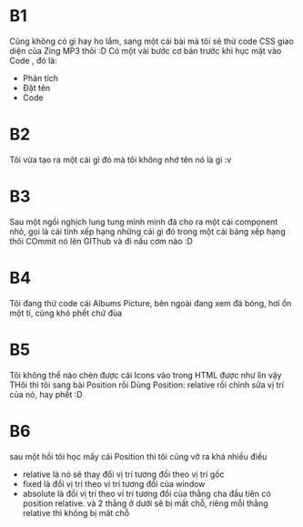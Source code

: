 # B1 
Cũng không có gì hay ho lắm, sang một cái bài mà tôi sẽ thử code CSS giao diện của Zing MP3 thôi :D
Có một vài bước cơ bản trước khi hục mặt vào Code , đó là: 
- Phân tích
- Đặt tên
- Code 

# B2
Tôi vừa tạo ra một cái gì đó mà tôi không nhớ tên nó là gì :v 

# B3
Sau một ngồi nghịch lung tung mình mình đã cho ra một cái component nhỏ, gọi là cái tính xếp hạng những cái gì đó trong một cái bảng xếp hạng thôi
COmmit nó lên GIThub và đi nấu cơm nào :D 
# B4 
Tôi đang thử code cái Albums Picture, bên ngoài đang xem đá bóng, hơi ồn một tí, cũng khó phết chứ đùa 

# B5 
Tôi không thể nào chèn được cái Icons vào trong HTML được 
như lìn vậy 
THôi thì tôi sang bài Position rồi 
Dùng Position: relative rồi chỉnh sửa vị trí của nó, hay phết :D 

# B6
sau một hồi tôi học mấy cái Position thì tôi cũng vỡ ra khá nhiều điều
- relative là nó sẽ thay đổi vị trí tương đối theo vị trí gốc
- fixed là đổi vị trí theo ví trí tương đối của window
- absolute là đổi vị trí theo ví trí tương đổi của thằng cha đầu tiên có position relative.
và 2 thằng ở dưới sẽ bị mất chỗ, riêng mỗi thằng relative thì không bị mât chỗ